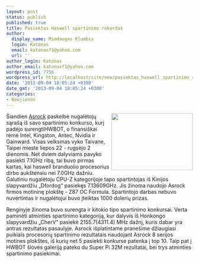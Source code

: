 ```yaml
---
layout: post
status: publish
published: true
title: Pasiektas Haswell spartinimo rekordas
author:
  display_name: Mindaugas Klumbis
  login: Katonas
  email: katonasf1@yahoo.com
  url: ''
author_login: Katonas
author_email: katonasf1@yahoo.com
wordpress_id: 7756
wordpress_url: http://localhost/site/new/pasiektas_haswell_spartinimo_rekordas/
date: '2013-09-04 18:05:24 +0300'
date_gmt: '2013-09-04 18:05:24 +0300'
categories:
- Naujienos
---
```

<p>
	<span style="font-size:12px;"><span lang="lt-LT"><input alt="" src="http://technews.lt/userfiles/image_id_1017960.jpeg" style="width: 220px; height: 154px; float: right;" type="image" /></span></span>&Scaron;iandien&nbsp;<a href="http://oc.asrock.com/Z87/"><u>Asrock</u></a>&nbsp;paskelbė nugalėtojų sąra&scaron;ą i&scaron; savo spartinimo konkurso, kurį padėjo surengtiHWBOT, o finansi&scaron;kai rėmė&nbsp;Intel, Kingston, Antec, Nvidia ir Gainward.&nbsp;Visas veiksmas vyko Taivane, Taipei mieste liepos 22 - rugsėjo 2 dienomis. Net dviem dalyviams pavyko pasiekti 7.1GHz ribą, tai buvo pirmas kartas, kai haswell branduolio procesorius dirbo auk&scaron;tensiu nei 7.0GHz dažniu. Galutiniu nugalėtoju CPU-Z kategorijoje tapo spartintojas i&scaron; Kinijos slapyvardžiu &bdquo;Dfordog&ldquo; pasiekęs 7.13609GHz. Jis žinoma naudojo Asrock firmos motininę plok&scaron;tę -&nbsp;Z87 OC Formula. Spartintojo darbas nebuvo nuvertintas ir nugalėtojui buvo įteiktas 1000 dolerių prizas.</p>
<p>
	Renginyje žinoma buvo surengta ir kitokio tipo spartinimo konkursai. Verta paminėti atminties spartinimo kategoriją, kur dalyvis i&scaron; Honkongo slapyvardžiu &bdquo;CherV&ldquo; pasiekė&nbsp;2155.7(4311.4) MHz dažnį, kuris dabar yra antras rezultatas pasaulyje. Asrock i&scaron;platintame prane&scaron;ime džiaugiasi puikiais procesorių spartinimo rezultatais naudojant Asrock 8 serijos motines plok&scaron;tes, i&scaron; kurių net 5 pasiekti konkurse patenka į top 10. Taip pat į HWBOT &scaron;lovės galeriją pateko du Super Pi 32M rezultatai, bei trys atminties spartinimo pasiekimai.</p>
